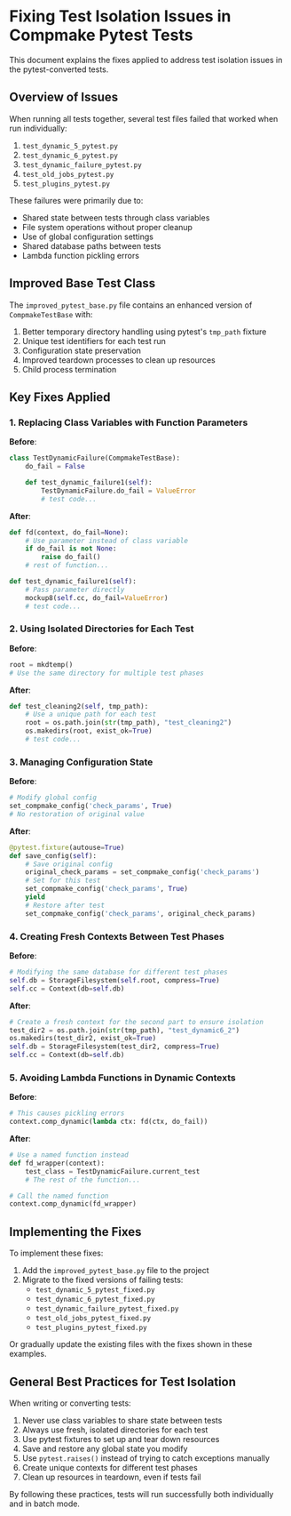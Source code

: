 # Fixing Test Isolation Issues in Compmake Pytest Tests

This document explains the fixes applied to address test isolation issues in the pytest-converted tests.

## Overview of Issues

When running all tests together, several test files failed that worked when run individually:

1. `test_dynamic_5_pytest.py`
2. `test_dynamic_6_pytest.py`
3. `test_dynamic_failure_pytest.py`
4. `test_old_jobs_pytest.py`
5. `test_plugins_pytest.py`

These failures were primarily due to:

- Shared state between tests through class variables
- File system operations without proper cleanup
- Use of global configuration settings
- Shared database paths between tests
- Lambda function pickling errors

## Improved Base Test Class

The `improved_pytest_base.py` file contains an enhanced version of `CompmakeTestBase` with:

1. Better temporary directory handling using pytest's `tmp_path` fixture
2. Unique test identifiers for each test run
3. Configuration state preservation
4. Improved teardown processes to clean up resources
5. Child process termination

## Key Fixes Applied

### 1. Replacing Class Variables with Function Parameters

**Before**:
```python
class TestDynamicFailure(CompmakeTestBase):
    do_fail = False

    def test_dynamic_failure1(self):
        TestDynamicFailure.do_fail = ValueError
        # test code...
```

**After**:
```python
def fd(context, do_fail=None):
    # Use parameter instead of class variable
    if do_fail is not None:
        raise do_fail()
    # rest of function...

def test_dynamic_failure1(self):
    # Pass parameter directly
    mockup8(self.cc, do_fail=ValueError)
    # test code...
```

### 2. Using Isolated Directories for Each Test

**Before**:
```python
root = mkdtemp()
# Use the same directory for multiple test phases
```

**After**:
```python
def test_cleaning2(self, tmp_path):
    # Use a unique path for each test
    root = os.path.join(str(tmp_path), "test_cleaning2")
    os.makedirs(root, exist_ok=True)
    # test code...
```

### 3. Managing Configuration State

**Before**:
```python
# Modify global config
set_compmake_config('check_params', True)
# No restoration of original value
```

**After**:
```python
@pytest.fixture(autouse=True)
def save_config(self):
    # Save original config
    original_check_params = set_compmake_config('check_params')
    # Set for this test
    set_compmake_config('check_params', True)
    yield
    # Restore after test
    set_compmake_config('check_params', original_check_params)
```

### 4. Creating Fresh Contexts Between Test Phases

**Before**:
```python
# Modifying the same database for different test phases
self.db = StorageFilesystem(self.root, compress=True)
self.cc = Context(db=self.db)
```

**After**:
```python
# Create a fresh context for the second part to ensure isolation
test_dir2 = os.path.join(str(tmp_path), "test_dynamic6_2")
os.makedirs(test_dir2, exist_ok=True)
self.db = StorageFilesystem(test_dir2, compress=True)
self.cc = Context(db=self.db)
```

### 5. Avoiding Lambda Functions in Dynamic Contexts

**Before**:
```python
# This causes pickling errors
context.comp_dynamic(lambda ctx: fd(ctx, do_fail))
```

**After**:
```python
# Use a named function instead
def fd_wrapper(context):
    test_class = TestDynamicFailure.current_test
    # The rest of the function...

# Call the named function
context.comp_dynamic(fd_wrapper)
```

## Implementing the Fixes

To implement these fixes:

1. Add the `improved_pytest_base.py` file to the project
2. Migrate to the fixed versions of failing tests:
   - `test_dynamic_5_pytest_fixed.py`
   - `test_dynamic_6_pytest_fixed.py`
   - `test_dynamic_failure_pytest_fixed.py`
   - `test_old_jobs_pytest_fixed.py`
   - `test_plugins_pytest_fixed.py`

Or gradually update the existing files with the fixes shown in these examples.

## General Best Practices for Test Isolation

When writing or converting tests:

1. Never use class variables to share state between tests
2. Always use fresh, isolated directories for each test
3. Use pytest fixtures to set up and tear down resources
4. Save and restore any global state you modify
5. Use `pytest.raises()` instead of trying to catch exceptions manually
6. Create unique contexts for different test phases
7. Clean up resources in teardown, even if tests fail

By following these practices, tests will run successfully both individually and in batch mode.